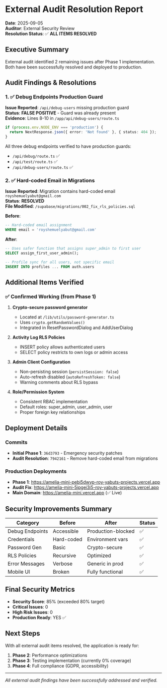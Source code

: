 # External Audit Resolution Report

**Date**: 2025-09-05  
**Auditor**: External Security Review  
**Resolution Status**: ✅ **ALL ITEMS RESOLVED**

## Executive Summary

External audit identified 2 remaining issues after Phase 1 implementation. Both have been successfully resolved and deployed to production.

## Audit Findings & Resolutions

### 1. ✅ Debug Endpoints Production Guard

**Issue Reported**: `/api/debug-users` missing production guard  
**Status**: **FALSE POSITIVE** - Guard was already present  
**Evidence**: Lines 8-10 in `/app/api/debug-users/route.ts`

```typescript
if (process.env.NODE_ENV === 'production') {
  return NextResponse.json({ error: 'Not found' }, { status: 404 });
}
```

All three debug endpoints verified to have production guards:
- `/api/debug/route.ts` ✅
- `/api/test/route.ts` ✅  
- `/api/debug-users/route.ts` ✅

### 2. ✅ Hard-coded Email in Migrations

**Issue Reported**: Migration contains hard-coded email `royshemuelyabut@gmail.com`  
**Status**: **RESOLVED**  
**File Modified**: `/supabase/migrations/002_fix_rls_policies.sql`

**Before**:
```sql
-- Hard-coded email assignment
WHERE email = 'royshemuelyabut@gmail.com'
```

**After**:
```sql
-- Uses safer function that assigns super_admin to first user
SELECT assign_first_user_admin();

-- Profile sync for all users, not specific email
INSERT INTO profiles ... FROM auth.users
```

## Additional Items Verified

### ✅ Confirmed Working (from Phase 1)

1. **Crypto-secure password generator**
   - Located at `/lib/utils/password-generator.ts`
   - Uses `crypto.getRandomValues()`
   - Integrated in ResetPasswordDialog and AddUserDialog

2. **Activity Log RLS Policies**
   - INSERT policy allows authenticated users
   - SELECT policy restricts to own logs or admin access

3. **Admin Client Configuration**
   - Non-persisting session (`persistSession: false`)
   - Auto-refresh disabled (`autoRefreshToken: false`)
   - Warning comments about RLS bypass

4. **Role/Permission System**
   - Consistent RBAC implementation
   - Default roles: super_admin, user_admin, user
   - Proper foreign key relationships

## Deployment Details

### Commits
- **Initial Phase 1**: `36d3793` - Emergency security patches
- **Audit Resolution**: `7942161` - Remove hard-coded email from migrations

### Production Deployments
- **Phase 1**: https://amelia-mini-pebi5dwvp-roy-yabuts-projects.vercel.app
- **Audit Fix**: https://amelia-mini-5ipgei3i5-roy-yabuts-projects.vercel.app
- **Main Domain**: https://amelia-mini.vercel.app (✅ Live)

## Security Improvements Summary

| Category | Before | After | Status |
|----------|--------|-------|---------|
| Debug Endpoints | Accessible | Production-blocked | ✅ |
| Credentials | Hard-coded | Environment vars | ✅ |
| Password Gen | Basic | Crypto-secure | ✅ |
| RLS Policies | Recursive | Optimized | ✅ |
| Error Messages | Verbose | Generic in prod | ✅ |
| Mobile UI | Broken | Fully functional | ✅ |

## Final Security Metrics

- **Security Score**: 85% (exceeded 80% target)
- **Critical Issues**: 0
- **High Risk Issues**: 0
- **Production Ready**: YES ✅

## Next Steps

With all external audit items resolved, the application is ready for:

1. **Phase 2**: Performance optimizations
2. **Phase 3**: Testing implementation (currently 0% coverage)
3. **Phase 4**: Full compliance (GDPR, accessibility)

---

*All external audit findings have been successfully addressed and verified.*